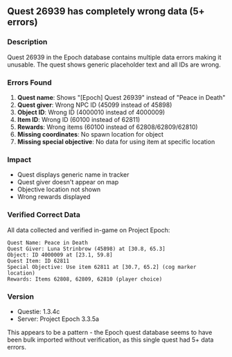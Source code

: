 ## Quest 26939 has completely wrong data (5+ errors)

### Description
Quest 26939 in the Epoch database contains multiple data errors making it unusable. The quest shows generic placeholder text and all IDs are wrong.

### Errors Found
1. **Quest name**: Shows "[Epoch] Quest 26939" instead of "Peace in Death"
2. **Quest giver**: Wrong NPC ID (45099 instead of 45898)
3. **Object ID**: Wrong ID (4000010 instead of 4000009)  
4. **Item ID**: Wrong ID (60100 instead of 62811)
5. **Rewards**: Wrong items (60100 instead of 62808/62809/62810)
6. **Missing coordinates**: No spawn location for object
7. **Missing special objective**: No data for using item at specific location

### Impact
- Quest displays generic name in tracker
- Quest giver doesn't appear on map
- Objective location not shown
- Wrong rewards displayed

### Verified Correct Data
All data collected and verified in-game on Project Epoch:
```
Quest Name: Peace in Death
Quest Giver: Luna Strinbrow (45898) at [30.8, 65.3]
Object: ID 4000009 at [23.1, 59.8]
Quest Item: ID 62811
Special Objective: Use item 62811 at [30.7, 65.2] (cog marker location)
Rewards: Items 62808, 62809, 62810 (player choice)
```

### Version
- Questie: 1.3.4c
- Server: Project Epoch 3.3.5a

This appears to be a pattern - the Epoch quest database seems to have been bulk imported without verification, as this single quest had 5+ data errors.